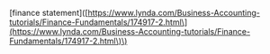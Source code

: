 \[finance statement\]\([https://www.lynda.com/Business-Accounting-tutorials/Finance-Fundamentals/174917-2.html\](https://www.lynda.com/Business-Accounting-tutorials/Finance-Fundamentals/174917-2.html\)\)


